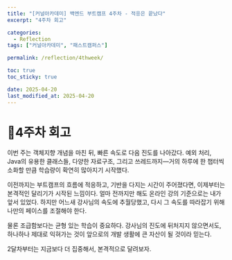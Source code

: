 ```yaml
---
title: "[커널아카데미] 백엔드 부트캠프 4주차 - 적응은 끝났다"
excerpt: "4주차 회고"

categories:
  - Reflection
tags: ["커널아카데미", "패스트캠퍼스"]

permalink: /reflection/4thweek/

toc: true
toc_sticky: true

date: 2025-04-20
last_modified_at: 2025-04-20
---
```


# 📜4주차 회고

이번 주는 객체지향 개념을 마친 뒤, 빠른 속도로 다음 진도를 나아갔다. 예외 처리, Java의 유용한 클래스들, 다양한 자료구조, 그리고 쓰레드까지—거의 하루에 한 챕터씩 소화할 만큼 학습량이 확연히 많아지기 시작했다.

이전까지는 부트캠프의 흐름에 적응하고, 기반을 다지는 시간이 주어졌다면, 이제부터는 본격적인 달리기가 시작된 느낌이다. 얼마 전까지만 해도 온라인 강의 기준으로는 내가 앞서 있었다. 하지만 어느새 강사님의 속도에 추월당했고, 다시 그 속도를 따라잡기 위해 나만의 페이스를 조절해야 한다.

물론 조급함보다는 균형 있는 학습이 중요하다. 강사님의 진도에 뒤처지지 않으면서도, 하나하나 제대로 익혀가는 것이 앞으로의 개발 생활에 큰 자산이 될 것이라 믿는다.

2달차부터는 지금보다 더 집중해서, 본격적으로 달려보자.



